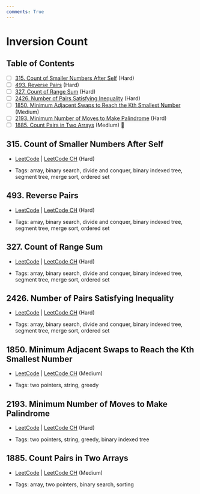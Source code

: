 ```yaml
---
comments: True
---
```


# Inversion Count

## Table of Contents

- [ ] [315. Count of Smaller Numbers After Self](https://leetcode.cn/problems/count-of-smaller-numbers-after-self/) (Hard)
- [ ] [493. Reverse Pairs](https://leetcode.cn/problems/reverse-pairs/) (Hard)
- [ ] [327. Count of Range Sum](https://leetcode.cn/problems/count-of-range-sum/) (Hard)
- [ ] [2426. Number of Pairs Satisfying Inequality](https://leetcode.cn/problems/number-of-pairs-satisfying-inequality/) (Hard)
- [ ] [1850. Minimum Adjacent Swaps to Reach the Kth Smallest Number](https://leetcode.cn/problems/minimum-adjacent-swaps-to-reach-the-kth-smallest-number/) (Medium)
- [ ] [2193. Minimum Number of Moves to Make Palindrome](https://leetcode.cn/problems/minimum-number-of-moves-to-make-palindrome/) (Hard)
- [ ] [1885. Count Pairs in Two Arrays](https://leetcode.cn/problems/count-pairs-in-two-arrays/) (Medium) 👑

## 315. Count of Smaller Numbers After Self

-   [LeetCode](https://leetcode.com/problems/count-of-smaller-numbers-after-self/) | [LeetCode CH](https://leetcode.cn/problems/count-of-smaller-numbers-after-self/) (Hard)

-   Tags: array, binary search, divide and conquer, binary indexed tree, segment tree, merge sort, ordered set

## 493. Reverse Pairs

-   [LeetCode](https://leetcode.com/problems/reverse-pairs/) | [LeetCode CH](https://leetcode.cn/problems/reverse-pairs/) (Hard)

-   Tags: array, binary search, divide and conquer, binary indexed tree, segment tree, merge sort, ordered set

## 327. Count of Range Sum

-   [LeetCode](https://leetcode.com/problems/count-of-range-sum/) | [LeetCode CH](https://leetcode.cn/problems/count-of-range-sum/) (Hard)

-   Tags: array, binary search, divide and conquer, binary indexed tree, segment tree, merge sort, ordered set

## 2426. Number of Pairs Satisfying Inequality

-   [LeetCode](https://leetcode.com/problems/number-of-pairs-satisfying-inequality/) | [LeetCode CH](https://leetcode.cn/problems/number-of-pairs-satisfying-inequality/) (Hard)

-   Tags: array, binary search, divide and conquer, binary indexed tree, segment tree, merge sort, ordered set

## 1850. Minimum Adjacent Swaps to Reach the Kth Smallest Number

-   [LeetCode](https://leetcode.com/problems/minimum-adjacent-swaps-to-reach-the-kth-smallest-number/) | [LeetCode CH](https://leetcode.cn/problems/minimum-adjacent-swaps-to-reach-the-kth-smallest-number/) (Medium)

-   Tags: two pointers, string, greedy

## 2193. Minimum Number of Moves to Make Palindrome

-   [LeetCode](https://leetcode.com/problems/minimum-number-of-moves-to-make-palindrome/) | [LeetCode CH](https://leetcode.cn/problems/minimum-number-of-moves-to-make-palindrome/) (Hard)

-   Tags: two pointers, string, greedy, binary indexed tree

## 1885. Count Pairs in Two Arrays

-   [LeetCode](https://leetcode.com/problems/count-pairs-in-two-arrays/) | [LeetCode CH](https://leetcode.cn/problems/count-pairs-in-two-arrays/) (Medium)

-   Tags: array, two pointers, binary search, sorting
